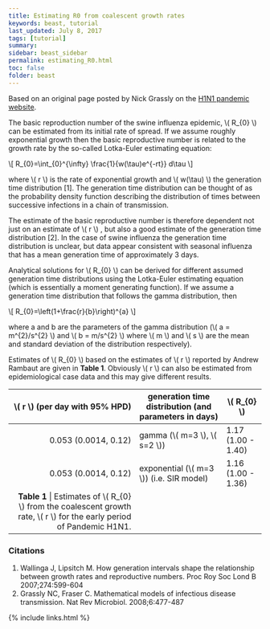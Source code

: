 ```yaml
---
title: Estimating R0 from coalescent growth rates
keywords: beast, tutorial
last_updated: July 8, 2017
tags: [tutorial]
summary: 
sidebar: beast_sidebar
permalink: estimating_R0.html
toc: false
folder: beast
---
```


Based on an original page posted by Nick Grassly on the [H1N1 pandemic website](https://tree.bio.ed.ac.uk/wiki/pages/t769F5D1/Relationship_between_R0_and_the_epidemic_growth_rate.html).

The basic reproduction number of the swine influenza epidemic, \\( R_{0} \\) can be estimated from its initial rate of spread. If we assume roughly exponential growth then the basic reproductive number is related to the growth rate by the so-called Lotka-Euler estimating equation:

\\[ R_{0}=\int_{0}^{\infty} \frac{1}{w(\tau)e^{-rt}} d\tau \\]

where \\( r \\) is the rate of exponential growth and \\( w(\tau) \\) the generation time distribution [1]. The generation time distribution can be thought of as the probability density function describing the distribution of times between successive infections in a chain of transmission.

The estimate of the basic reproductive number is therefore dependent not just on an estimate of \\( r \\)  , but also a good estimate of the generation time distribution [2]. In the case of swine influenza the generation time distribution is unclear, but data appear consistent with seasonal influenza that has a mean generation time of approximately 3 days.

Analytical solutions for \\( R_{0} \\) can be derived for different assumed generation time distributions using the Lotka-Euler estimating equation (which is essentially a moment generating function). If we assume a generation time distribution that follows the gamma distribution, then

\\[ R_{0}=\left(1+\frac{r}{b}\right)^{a} \\]

where a and b are the parameters of the gamma distribution (\\( a = m^{2}/s^{2} \\) and \\( b = m/s^{2} \\) where \\( m \\) and \\( s \\) are the mean and standard deviation of the distribution respectively).

Estimates of \\( R_{0} \\) based on the estimates of \\( r \\)  reported by Andrew Rambaut are given in **Table 1**. Obviously \\( r \\) can also be estimated from epidemiological case data and this may give different results.


| \\( r \\) (per day with 95% HPD) | generation time distribution (and parameters in days) | \\( R_{0} \\)                 |
|--------------------------:|-------------------------------------------------------|--------------------|
| 0.053 (0.0014, 0.12)     | gamma (\\( m=3 \\), \\( s=2 \\))                                      | 1.17 (1.00 - 1.40) |
| 0.053 (0.0014, 0.12)     | exponential (\\( m=3 \\)) (i.e. SIR model)                    | 1.16 (1.00 - 1.36) |
| **Table 1** \| Estimates of \\( R_{0} \\) from the coalescent growth rate, \\( r \\) for the early period of Pandemic H1N1. |||

### Citations
1. Wallinga J, Lipsitch M. How generation intervals shape the relationship between growth rates and reproductive numbers. Proc Roy Soc Lond B 2007;274:599-604
2. Grassly NC, Fraser C. Mathematical models of infectious disease transmission. Nat Rev Microbiol. 2008;6:477-487

{% include links.html %}
